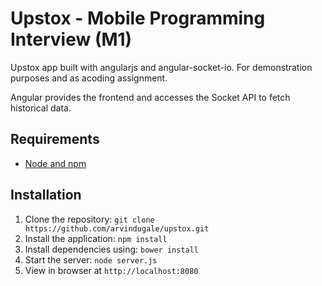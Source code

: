 # Upstox - Mobile Programming Interview (M1)

Upstox app built with angularjs and angular-socket-io. For demonstration purposes and as acoding assignment.

Angular provides the frontend and accesses the Socket API to fetch historical data.

## Requirements

- [Node and npm](http://nodejs.org)

## Installation

1. Clone the repository: `git clone https://github.com/arvindugale/upstox.git`
2. Install the application: `npm install`
2. Install dependencies using: `bower install`
3. Start the server: `node server.js`
4. View in browser at `http://localhost:8080`

